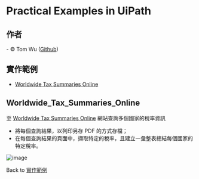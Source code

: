 # Practical Examples in UiPath   

## 作者
<span> - &copy; Tom Wu (<a href="https://github.com/YenLinWu">Github</a>) </span>  

## 實作範例
* [Worldwide Tax Summaries Online](#Worldwide_Tax_Summaries_Online)

## Worldwide_Tax_Summaries_Online   
至 [Worldwide Tax Summaries Online](https://taxsummaries.pwc.com/) 網站查詢多個國家的稅率資訊   
- 將每個查詢結果，以列印另存 PDF 的方式存檔；   
- 在每個查詢結果的頁面中，擷取特定的稅率，且建立一彙整表總結每個國家的特定稅率。  
   
![image](./Worldwide_Tax_Summaries_Online/README_gif/Worldwide_Tax_Summaries_Online.gif)

Back to [實作範例](#實作範例)
